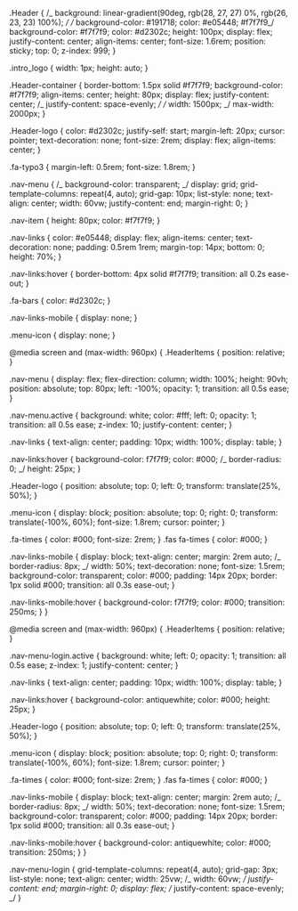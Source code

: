 .Header {
/_ background: linear-gradient(90deg, rgb(28, 27, 27) 0%, rgb(26, 23, 23) 100%); _/
/_ background-color: #191718;
color: #e05448; #f7f7f9_/
background-color: #f7f7f9;
color: #d2302c;
height: 100px;
display: flex;
justify-content: center;
align-items: center;
font-size: 1.6rem;
position: sticky;
top: 0;
z-index: 999;
}

.intro_logo {
width: 1px;
height: auto;
}

.Header-container {
border-bottom: 1.5px solid #f7f7f9;
background-color: #f7f7f9;
align-items: center;
height: 80px;
display: flex;
justify-content: center;
/_ justify-content: space-evenly; _/
/_ width: 1500px; _/
max-width: 2000px;
}

.Header-logo {
color: #d2302c;
justify-self: start;
margin-left: 20px;
cursor: pointer;
text-decoration: none;
font-size: 2rem;
display: flex;
align-items: center;
}

.fa-typo3 {
margin-left: 0.5rem;
font-size: 1.8rem;
}

.nav-menu {
/_ background-color: transparent; _/
display: grid;
grid-template-columns: repeat(4, auto);
grid-gap: 10px;
list-style: none;
text-align: center;
width: 60vw;
justify-content: end;
margin-right: 0;
}

.nav-item {
height: 80px;
color: #f7f7f9;
}

.nav-links {
color: #e05448;
display: flex;
align-items: center;
text-decoration: none;
padding: 0.5rem 1rem;
margin-top: 14px;
bottom: 0;
height: 70%;
}

.nav-links:hover {
border-bottom: 4px solid #f7f7f9;
transition: all 0.2s ease-out;
}

.fa-bars {
color: #d2302c;
}

.nav-links-mobile {
display: none;
}

.menu-icon {
display: none;
}

@media screen and (max-width: 960px) {
.HeaderItems {
position: relative;
}

.nav-menu {
display: flex;
flex-direction: column;
width: 100%;
height: 90vh;
position: absolute;
top: 80px;
left: -100%;
opacity: 1;
transition: all 0.5s ease;
}

.nav-menu.active {
background: white;
color: #fff;
left: 0;
opacity: 1;
transition: all 0.5s ease;
z-index: 10;
justify-content: center;
}

.nav-links {
text-align: center;
padding: 10px;
width: 100%;
display: table;
}

.nav-links:hover {
background-color: f7f7f9;
color: #000;
/_ border-radius: 0; _/
height: 25px;
}

.Header-logo {
position: absolute;
top: 0;
left: 0;
transform: translate(25%, 50%);
}

.menu-icon {
display: block;
position: absolute;
top: 0;
right: 0;
transform: translate(-100%, 60%);
font-size: 1.8rem;
cursor: pointer;
}

.fa-times {
color: #000;
font-size: 2rem;
}
.fas fa-times {
color: #000;
}

.nav-links-mobile {
display: block;
text-align: center;
margin: 2rem auto;
/_ border-radius: 8px; _/
width: 50%;
text-decoration: none;
font-size: 1.5rem;
background-color: transparent;
color: #000;
padding: 14px 20px;
border: 1px solid #000;
transition: all 0.3s ease-out;
}

.nav-links-mobile:hover {
background-color: f7f7f9;
color: #000;
transition: 250ms;
}
}

@media screen and (max-width: 960px) {
.HeaderItems {
position: relative;
}

.nav-menu-login.active {
background: white;
left: 0;
opacity: 1;
transition: all 0.5s ease;
z-index: 1;
justify-content: center;
}

.nav-links {
text-align: center;
padding: 10px;
width: 100%;
display: table;
}

.nav-links:hover {
background-color: antiquewhite;
color: #000;
height: 25px;
}

.Header-logo {
position: absolute;
top: 0;
left: 0;
transform: translate(25%, 50%);
}

.menu-icon {
display: block;
position: absolute;
top: 0;
right: 0;
transform: translate(-100%, 60%);
font-size: 1.8rem;
cursor: pointer;
}

.fa-times {
color: #000;
font-size: 2rem;
}
.fas fa-times {
color: #000;
}

.nav-links-mobile {
display: block;
text-align: center;
margin: 2rem auto;
/_ border-radius: 8px; _/
width: 50%;
text-decoration: none;
font-size: 1.5rem;
background-color: transparent;
color: #000;
padding: 14px 20px;
border: 1px solid #000;
transition: all 0.3s ease-out;
}

.nav-links-mobile:hover {
background-color: antiquewhite;
color: #000;
transition: 250ms;
}
}

.nav-menu-login {
grid-template-columns: repeat(4, auto);
grid-gap: 3px;
list-style: none;
text-align: center;
width: 25vw;
/_ width: 60vw; _/
justify-content: end;
margin-right: 0;
display: flex;
/_ justify-content: space-evenly; _/
}
